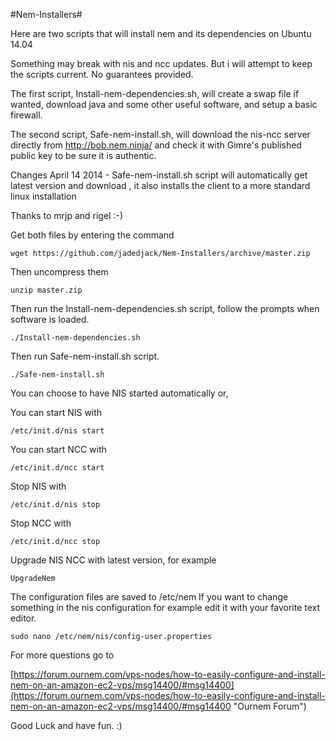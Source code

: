 #Nem-Installers#

Here are two scripts that will install nem and its dependencies on Ubuntu 14.04

Something may break with nis and ncc updates. But i will attempt to keep the scripts current.
No guarantees provided.

The first script, Install-nem-dependencies.sh, will create a swap file if wanted, download java and some other useful software, and setup a basic firewall.

The second script, Safe-nem-install.sh, will download the nis-ncc server directly from  http://bob.nem.ninja/ and check it with Gimre's published public key to be sure it is authentic.


Changes
April 14 2014 - Safe-nem-install.sh script will automatically get latest version and download , it also installs the client to a more standard linux installation 

Thanks to mrjp and rigel :-)


Get both files by entering the command

    wget https://github.com/jadedjack/Nem-Installers/archive/master.zip

Then uncompress them

    unzip master.zip

Then run the Install-nem-dependencies.sh script, follow the prompts when software is loaded.

    ./Install-nem-dependencies.sh

Then run Safe-nem-install.sh script.

    ./Safe-nem-install.sh

You can choose to have NIS started automatically or,

You can start NIS with

    /etc/init.d/nis start

You can start NCC with

    /etc/init.d/ncc start

Stop NIS with

    /etc/init.d/nis stop

Stop NCC with

    /etc/init.d/ncc stop

Upgrade NIS NCC with latest version, for example

    UpgradeNem

The configuration files are saved to /etc/nem
If you want to change something in the nis configuration for example edit it with your favorite text editor.

    sudo nano /etc/nem/nis/config-user.properties

For more questions go to

[https://forum.ournem.com/vps-nodes/how-to-easily-configure-and-install-nem-on-an-amazon-ec2-vps/msg14400/#msg14400](https://forum.ournem.com/vps-nodes/how-to-easily-configure-and-install-nem-on-an-amazon-ec2-vps/msg14400/#msg14400 "Ournem Forum")

Good Luck and have fun.
 :)
